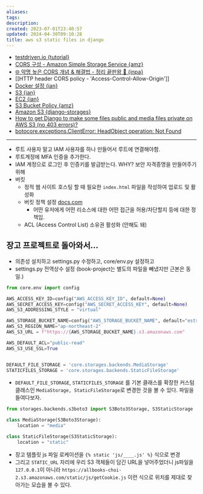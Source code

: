 ```yaml
---
aliases: 
tags: 
description:
created: 2023-07-01T23:40:57
updated: 2024-04-30T09:10:28
title: aws s3 static files in django
---
```

- [testdriven.io {tutorial}](https://testdriven.io/blog/storing-django-static-and-media-files-on-amazon-s3/)
- [CORS 구성 - Amazon Simple Storage Service {amz}](https://docs.aws.amazon.com/ko_kr/AmazonS3/latest/userguide/ManageCorsUsing.html)
- [🌐 악명 높은 CORS 개념 & 해결법 - 정리 끝판왕 👏 {inpa}](https://inpa.tistory.com/entry/WEB-%F0%9F%93%9A-CORS-%F0%9F%92%AF-%EC%A0%95%EB%A6%AC-%ED%95%B4%EA%B2%B0-%EB%B0%A9%EB%B2%95-%F0%9F%91%8F)
- [[HTTP header CORS policy - 'Access-Control-Allow-Origin']]
- [Docker 설정 {ian}](https://velog.io/@iankimdev/Docker-%EC%84%A4%EC%A0%95)
- [S3 {ian}](https://velog.io/@iankimdev/S3)
- [EC2 {ian}](https://velog.io/@iankimdev/EC2)
- [S3 Bucket Policy {amz}](https://docs.aws.amazon.com/ko_kr/AmazonS3/latest/userguide/access-policy-language-overview.html?icmpid=docs_amazons3_console)
- [Amazon S3 {django-storages}](https://django-storages.readthedocs.io/en/latest/backends/amazon-S3.html?highlight=STATICFILES_STORAGE)
- [How to get Django to make some files public and media files private on AWS S3 (no 403 errors)?](https://stackoverflow.com/questions/67650507/how-to-get-django-to-make-some-files-public-and-media-files-private-on-aws-s3-n)
- [botocore.exceptions.ClientError: HeadObject operation: Not Found](https://stackoverflow.com/questions/44895334/botocore-exceptions-clienterror-an-error-occurred-404-when-calling-the-headob)
---
- 루트 사용자 말고 IAM 사용자를 하나 만들어서 루트에 연결해야함.
- 루트계정에 MFA 인증을 추가한다.
- IAM 계정으로 로그인 후 인증키를 발급받는다. WHY? 보안 자격증명을 만들어주기 위해
- 버킷
	- 정적 웹 사이트 호스팅 할 때 필요한 `index.html` 파일을 작성하여 업로드 및 활성화
	- 버킷 정책 설정 [docs.com](https://docs.aws.amazon.com/ko_kr/AmazonS3/latest/userguide/access-policy-language-overview.html) 
		- 어떤 유저에게 어떤 리소스에 대한 어떤 접근을 허용/차단할지 등에 대한 정책임.
	- ACL (Access Control List) 소유권 활성화 (안해도 돼)
 

## 장고 프로젝트로 돌아와서...

- 의존성 설치하고 settings.py 수정하고, core/env.py 설정하고 
- settings.py 전역상수 설정 (book-project는 별도의 파일을 빼냈지만 근본은 동일.)

 ```python
 from core.env import config

AWS_ACCESS_KEY_ID=config("AWS_ACCESS_KEY_ID", default=None)
AWS_SECRET_ACCESS_KEY=config("AWS_SECRET_ACCESS_KEY", default=None)
AWS_S3_ADDRESSING_STYLE = "virtual"

AWS_STORAGE_BUCKET_NAME=config("AWS_STORAGE_BUCKET_NAME", default="estsoft-ormi-bookstore")
AWS_S3_REGION_NAME="ap-northeast-2"
AWS_S3_URL = f"https://{AWS_STORAGE_BUCKET_NAME}.s3.amazonaws.com"

AWS_DEFAULT_ACL="public-read"
AWS_S3_USE_SSL=True


DEFAULT_FILE_STORAGE = 'core.storages.backends.MediaStorage'
STATICFILES_STORAGE = 'core.storages.backends.StaticFileStorage'
 ```

 - `DEFAULT_FILE_STORAGE`, `STATICFILES_STORAGE` 를 기본 클래스를 확장한 커스텀 클래스인 `MediaStorage, StaticFileStorage`로 변경한 것을 볼 수 있다. 파일을 들여다보자.

```python
from storages.backends.s3boto3 import S3Boto3Storage, S3StaticStorage

class MediaStorage(S3Boto3Storage):
    location = "media"

class StaticFileStorage(S3StaticStorage):
    location = "static"
```

- 장고 템플릿 js 파일 로케이션을 `{% static 'js/____.js' %}` 식으로 변경 
- 그리고 `STATIC_URL` 자리에 우리 S3 객체들이 담긴 URL을 넣어주었더니 js파일을 `127.0.0.1`이 아니라 `https://allbooks-choi-2.s3.amazonaws.com/static/js/getCookie.js` 이런 식으로 위치를 제대로 찾아가는 모습을 볼 수 있다.
